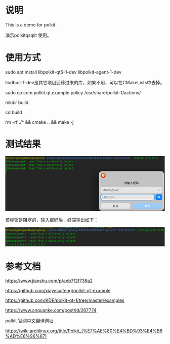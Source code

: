# 说明

This is a demo for polkit.

演示polkitqsqlit 使用。

# 使用方式

sudo apt install libpolkit-qt5-1-dev libpolkit-agent-1-dev

libdbus-1-dev是其它项目迁移过来的库，如果不用，可以在CMakeLists中去掉。

sudo cp com.polkit.qt.example.policy /usr/share/polkit-1/actions/

mkdir build

cd build

rm -rf ./* && cmake .. && make -j

# 测试结果

![1646746301234.png](image/README/1646746301234.png)

该弹窗是阻塞的，输入密码后，终端输出如下：

![1646787999166.png](image/README/1646787999166.png)

# 参考文档

https://www.jianshu.com/p/aeb7f2f736a2

https://github.com/xiayesuifeng/polkit-qt-example

https://github.com/KDE/polkit-qt-1/tree/master/examples

https://www.anquanke.com/post/id/267774

polkit 官网中文翻译网址

https://wiki.archlinux.org/title/Polkit_(%E7%AE%80%E4%BD%93%E4%B8%AD%E6%96%87)
